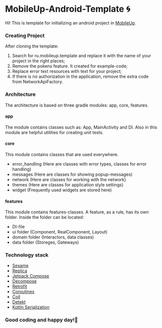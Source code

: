 # MobileUp-Android-Template 🌀

Hi! This is template for initializing an android project in [MobileUp](https://mobileup.ru/).

### Creating Project

After cloning the template:

1. Search for ru.mobileup.template and replace it with the name of your project in the right places;
2. Remove the pokens feature. It created for example-code;
3. Replace error text resources with text for your project;
4. If there is no authorization in the application, remove the extra code from NetworkApiFactory.

### Architecture
The architecture is based on three gradle modules: app, core, features.

#### app

The module contains classes such as: App, MainActivity and DI. Also in this module are helpful utilities for creating unit tests.

#### core

This module contains classes that are used everywhere.
- error_handling (Here are classes with error types, classes for error handling)
- messages (Here are classes for showing popup-messages)
- network (Here are classes for working with the network)
- themes (Here are classes for application style settings)
- widget (Frequently used widgets are stored here)
  
#### features

This module contains features-classes. A feature, as a rule, has its own folder. Inside the folder can be located:
- DI-file
- ui folder (Component, RealComponent, Layout)
- domain folder (Interactors, data classes)
- data folder (Storeges, Gateways)

### Technology stack
- [Sesame](https://github.com/aartikov/Sesame)
- [Replica](https://github.com/aartikov/Replica)
- [Jetpack Compose](https://developer.android.com/jetpack/compose)
- [Decompose](https://github.com/arkivanov/Decompose)
- [Retrofit](https://github.com/square/retrofit)
- [Coroutines](https://developer.android.com/kotlin/coroutines)
- [Coil](https://github.com/coil-kt/coil)
- [Detekt](https://github.com/detekt/detekt)
- [Kotlin Serialization](https://github.com/Kotlin/kotlinx.serialization)


### Good coding and happy day!🤘
